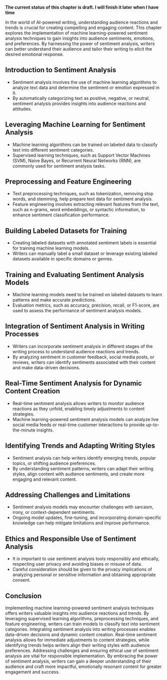 **The current status of this chapter is draft. I will finish it later when I have time**

In the world of AI-powered writing, understanding audience reactions and trends is crucial for creating compelling and engaging content. This chapter explores the implementation of machine learning-powered sentiment analysis techniques to gain insights into audience sentiments, emotions, and preferences. By harnessing the power of sentiment analysis, writers can better understand their audience and tailor their writing to elicit the desired emotional response.

Introduction to Sentiment Analysis
----------------------------------

* Sentiment analysis involves the use of machine learning algorithms to analyze text data and determine the sentiment or emotion expressed in it.
* By automatically categorizing text as positive, negative, or neutral, sentiment analysis provides insights into audience reactions and attitudes.

Leveraging Machine Learning for Sentiment Analysis
--------------------------------------------------

* Machine learning algorithms can be trained on labeled data to classify text into different sentiment categories.
* Supervised learning techniques, such as Support Vector Machines (SVM), Naive Bayes, or Recurrent Neural Networks (RNN), are commonly used for sentiment analysis tasks.

Preprocessing and Feature Engineering
-------------------------------------

* Text preprocessing techniques, such as tokenization, removing stop words, and stemming, help prepare text data for sentiment analysis.
* Feature engineering involves extracting relevant features from the text, such as n-grams, word embeddings, or syntactic information, to enhance sentiment classification performance.

Building Labeled Datasets for Training
--------------------------------------

* Creating labeled datasets with annotated sentiment labels is essential for training machine learning models.
* Writers can manually label a small dataset or leverage existing labeled datasets available in specific domains or genres.

Training and Evaluating Sentiment Analysis Models
-------------------------------------------------

* Machine learning models need to be trained on labeled datasets to learn patterns and make accurate predictions.
* Evaluation metrics, such as accuracy, precision, recall, or F1-score, are used to assess the performance of sentiment analysis models.

Integration of Sentiment Analysis in Writing Processes
------------------------------------------------------

* Writers can incorporate sentiment analysis in different stages of the writing process to understand audience reactions and trends.
* By analyzing sentiment in customer feedback, social media posts, or reviews, writers can identify sentiments associated with their content and make data-driven decisions.

Real-Time Sentiment Analysis for Dynamic Content Creation
---------------------------------------------------------

* Real-time sentiment analysis allows writers to monitor audience reactions as they unfold, enabling timely adjustments to content strategies.
* Machine learning-powered sentiment analysis models can analyze live social media feeds or real-time customer interactions to provide up-to-the-minute insights.

Identifying Trends and Adapting Writing Styles
----------------------------------------------

* Sentiment analysis can help writers identify emerging trends, popular topics, or shifting audience preferences.
* By understanding sentiment patterns, writers can adapt their writing styles, align content with audience sentiments, and create more engaging and relevant content.

Addressing Challenges and Limitations
-------------------------------------

* Sentiment analysis models may encounter challenges with sarcasm, irony, or context-dependent sentiments.
* Ongoing model updates, fine-tuning, and incorporating domain-specific knowledge can help mitigate limitations and improve performance.

Ethics and Responsible Use of Sentiment Analysis
------------------------------------------------

* It is important to use sentiment analysis tools responsibly and ethically, respecting user privacy and avoiding biases or misuse of data.
* Careful consideration should be given to the privacy implications of analyzing personal or sensitive information and obtaining appropriate consent.

Conclusion
----------

Implementing machine learning-powered sentiment analysis techniques offers writers valuable insights into audience reactions and trends. By leveraging supervised learning algorithms, preprocessing techniques, and feature engineering, writers can train models to classify text into sentiment categories. Integrating sentiment analysis into writing processes enables data-driven decisions and dynamic content creation. Real-time sentiment analysis allows for immediate adjustments to content strategies, while identifying trends helps writers align their writing styles with audience preferences. Addressing challenges and ensuring ethical use of sentiment analysis are vital for responsible implementation. By embracing the power of sentiment analysis, writers can gain a deeper understanding of their audience and craft more impactful, emotionally resonant content for greater engagement and success.
